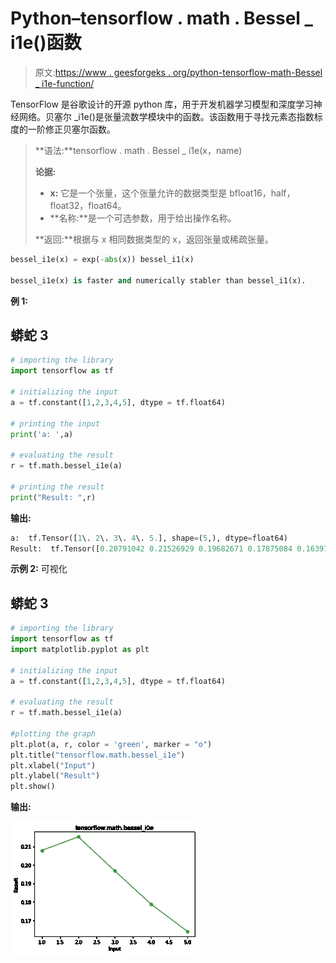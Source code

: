 # Python–tensorflow . math . Bessel _ i1e()函数

> 原文:[https://www . geesforgeks . org/python-tensorflow-math-Bessel _ i1e-function/](https://www.geeksforgeeks.org/python-tensorflow-math-bessel_i1e-function/)

TensorFlow 是谷歌设计的开源 python 库，用于开发机器学习模型和深度学习神经网络。贝塞尔 _i1e()是张量流数学模块中的函数。该函数用于寻找元素态指数标度的一阶修正贝塞尔函数。

> **语法:**tensorflow . math . Bessel _ i1e(x，name)
> 
> **论据:**
> 
> *   **x:** 它是一个张量，这个张量允许的数据类型是 bfloat16，half，float32，float64。
> *   **名称:**是一个可选参数，用于给出操作名称。
> 
> **返回:**根据与 x 相同数据类型的 x，返回张量或稀疏张量。

```py
bessel_i1e(x) = exp(-abs(x)) bessel_i1(x)

bessel_i1e(x) is faster and numerically stabler than bessel_i1(x).

```

**例 1:**

## 蟒蛇 3

```py
# importing the library
import tensorflow as tf

# initializing the input
a = tf.constant([1,2,3,4,5], dtype = tf.float64)

# printing the input 
print('a: ',a)

# evaluating the result
r = tf.math.bessel_i1e(a)

# printing the result
print("Result: ",r)
```

**输出:**

```py
a:  tf.Tensor([1\. 2\. 3\. 4\. 5.], shape=(5,), dtype=float64)
Result:  tf.Tensor([0.20791042 0.21526929 0.19682671 0.17875084 0.16397227], shape=(5,), dtype=float64)

```

**示例 2:** 可视化

## 蟒蛇 3

```py
# importing the library
import tensorflow as tf
import matplotlib.pyplot as plt 

# initializing the input
a = tf.constant([1,2,3,4,5], dtype = tf.float64)

# evaluating the result
r = tf.math.bessel_i1e(a)

#plotting the graph
plt.plot(a, r, color = 'green', marker = "o")  
plt.title("tensorflow.math.bessel_i1e")  
plt.xlabel("Input")  
plt.ylabel("Result")  
plt.show() 
```

**输出:**

![](img/2956a51024591209fb8713f64e6d6c7e.png)